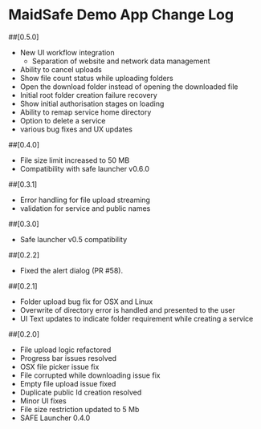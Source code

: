 # MaidSafe Demo App Change Log

##[0.5.0]
- New UI workflow integration
  - Separation of website and network data management
- Ability to cancel uploads
- Show file count status while uploading folders
- Open the download folder instead of opening the downloaded file
- Initial root folder creation failure recovery
- Show initial authorisation stages on loading
- Ability to remap service home directory
- Option to delete a service
- various bug fixes and UX updates

##[0.4.0]
  - File size limit increased to 50 MB
  - Compatibility with safe launcher v0.6.0

##[0.3.1]
  - Error handling for file upload streaming
  - validation for service and public names

##[0.3.0]
  - Safe launcher v0.5 compatibility

##[0.2.2]
  - Fixed the alert dialog (PR #58).

##[0.2.1]
  - Folder upload bug fix for OSX and Linux  
  - Overwrite of directory error is handled and presented to the user
  - UI Text updates to indicate folder requirement while creating a service

##[0.2.0]
  - File upload logic refactored
  - Progress bar issues resolved
  - OSX file picker issue fix
  - File corrupted while downloading issue fix
  - Empty file upload issue fixed
  - Duplicate public Id creation resolved
  - Minor UI fixes
  - File size restriction updated to 5 Mb
  - SAFE Launcher 0.4.0
